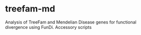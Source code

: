 # treefam-md
Analysis of TreeFam and Mendelian Disease genes for functional divergence using FunDi. Accessory scripts
